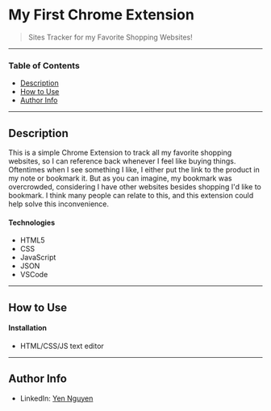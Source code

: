 # My First Chrome Extension
>Sites Tracker for my Favorite Shopping Websites!
---
### Table of Contents
- [Description](#description)
- [How to Use](#how-to-use)
- [Author Info](#author-info)

---
## Description
This is a simple Chrome Extension to track all my favorite shopping websites, so I can reference back whenever I feel like buying things. 
Oftentimes when I see something I like, I either put the link to the product in my note or bookmark it. 
But as you can imagine, my bookmark was overcrowded, considering I have other websites besides shopping I'd like to bookmark. 
I think many people can relate to this, and this extension could help solve this inconvenience.

#### Technologies
- HTML5
- CSS
- JavaScript
- JSON
- VSCode
---
## How to Use
#### Installation
- HTML/CSS/JS text editor
---
## Author Info
- LinkedIn: [Yen Nguyen](https://www.digitalocean.com/community/tutorials/how-to-push-an-existing-project-to-github)



